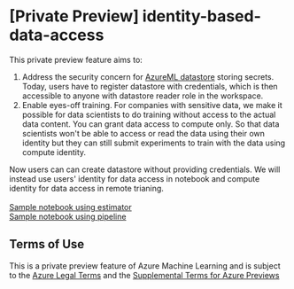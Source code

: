 # [Private Preview] identity-based-data-access

This private preview feature aims to:
1. Address the security concern for [AzureML datastore](https://docs.microsoft.com/en-us/azure/machine-learning/how-to-access-data) storing secrets. Today, users have to register datastore with credentials, which is then accessible to anyone with datastore reader role in the workspace.
2. Enable eyes-off training. For companies with sensitive data, we make it possible for data scientists to do training without access to the actual data content. You can grant data access to compute only. So that data scientists won't be able to access or read the data using their own identity but they can still submit experiments to train with the data using compute identity. 

Now users can can create datastore without providing credentials. We will instead use users' identity for data access in notebook and compute identity for data access in remote trianing. <br><br>
[Sample notebook using estimator](./train-with-estimator/)<br>
[Sample notebook using pipeline](./multi-step-pipelines/)

## Terms of Use
This is a private preview feature of Azure Machine Learning and is subject to the [Azure Legal Terms](https://azure.microsoft.com/en-us/support/legal/?ranMID=24542&ranEAID=msYS1Nvjv4c&ranSiteID=msYS1Nvjv4c-pQVqGgzMLX3ysSdCWd8org&epi=msYS1Nvjv4c-pQVqGgzMLX3ysSdCWd8org&irgwc=1&OCID=AID2000142_aff_7593_1243925&tduid=%28ir__6kriqwk10wkftwnk0higqpq2m22xi0gd9xxevzpz00%29%287593%29%281243925%29%28msYS1Nvjv4c-pQVqGgzMLX3ysSdCWd8org%29%28%29&irclickid=_6kriqwk10wkftwnk0higqpq2m22xi0gd9xxevzpz00) and the [Supplemental Terms for Azure Previews](https://azure.microsoft.com/en-us/support/legal/preview-supplemental-terms/)<br>

